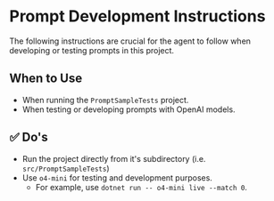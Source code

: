 # Prompt Development Instructions

The following instructions are crucial for the agent to follow when developing or testing prompts in this project.

## When to Use

* When running the `PromptSampleTests` project.
* When testing or developing prompts with OpenAI models.

## ✅ Do's

* Run the project directly from it's subdirectory (i.e. `src/PromptSampleTests`)
* Use `o4-mini` for testing and development purposes.
  * For example, use `dotnet run -- o4-mini live --match 0`.
